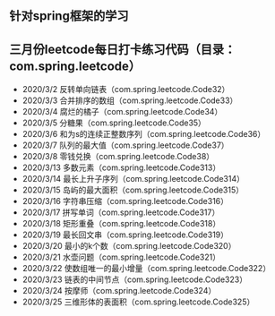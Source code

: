 ## 针对spring框架的学习
## 三月份leetcode每日打卡练习代码（目录：com.spring.leetcode）
* 2020/3/2 反转单向链表（com.spring.leetcode.Code32）
* 2020/3/3 合并排序的数组（com.spring.leetcode.Code33）
* 2020/3/4 腐烂的橘子（com.spring.leetcode.Code34）
* 2020/3/5 分糖果（com.spring.leetcode.Code35）
* 2020/3/6 和为s的连续正整数序列（com.spring.leetcode.Code36）
* 2020/3/7 队列的最大值（com.spring.leetcode.Code37）
* 2020/3/8 零钱兑换（com.spring.leetcode.Code38）
* 2020/3/13 多数元素（com.spring.leetcode.Code313）
* 2020/3/14 最长上升子序列（com.spring.leetcode.Code314）
* 2020/3/15 岛屿的最大面积（com.spring.leetcode.Code315）
* 2020/3/16 字符串压缩（com.spring.leetcode.Code316）
* 2020/3/17 拼写单词（com.spring.leetcode.Code317）
* 2020/3/18 矩形重叠（com.spring.leetcode.Code318）
* 2020/3/19 最长回文串（com.spring.leetcode.Code319）
* 2020/3/20 最小的k个数（com.spring.leetcode.Code320）
* 2020/3/21 水壶问题（com.spring.leetcode.Code321）
* 2020/3/22 使数组唯一的最小增量（com.spring.leetcode.Code322）
* 2020/3/23 链表的中间节点（com.spring.leetcode.Code323）
* 2020/3/24 按摩师（com.spring.leetcode.Code324）
* 2020/3/25 三维形体的表面积（com.spring.leetcode.Code325）
